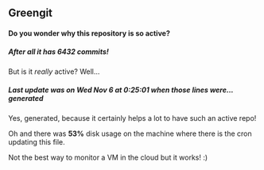 ## Greengit

#### Do you wonder why this repository is so active?

##### After all it has 6432 commits!

But is it *really* active? Well...

##### Last update was on Wed Nov 6 at 0:25:01 when those lines were... generated

Yes, generated, because it certainly helps a lot to have such an active repo!

Oh and there was **53%** disk usage on the machine
where there is the cron updating this file.

Not the best way to monitor a VM in the cloud but it works! :)
